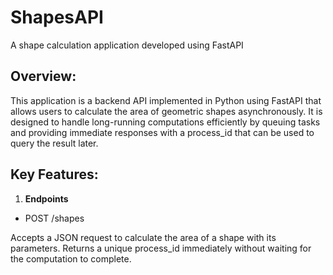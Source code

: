 # ShapesAPI
A shape calculation application developed using FastAPI

## Overview:
This application is a backend API implemented in Python using FastAPI that allows users to calculate the area of geometric shapes asynchronously. It is designed to handle long-running computations efficiently by queuing tasks and providing immediate responses with a process_id that can be used to query the result later.

## Key Features:
1. **Endpoints**
- POST /shapes

Accepts a JSON request to calculate the area of a shape with its parameters.
Returns a unique process_id immediately without waiting for the computation to complete.

